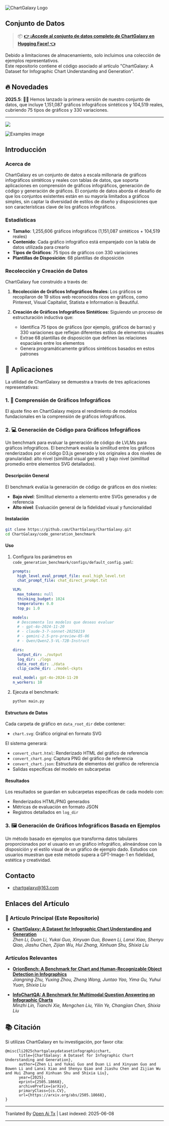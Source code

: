 ![ChartGalaxy Logo](https://raw.githubusercontent.com/ChartGalaxy/ChartGalaxy/main/title.png)

## Conjunto de Datos
> 📦 **[👉 ¡Accede al conjunto de datos completo de ChartGalaxy en Hugging Face! 👈](https://huggingface.co/datasets/ChartGalaxy/ChartGalaxy)**

Debido a limitaciones de almacenamiento, solo incluimos una colección de ejemplos representativos.  
Este repositorio contiene el código asociado al artículo "ChartGalaxy: A Dataset for Infographic Chart Understanding and Generation".

## 🔥 Novedades
**2025.5**:  🎉🎉 Hemos lanzado la primera versión de nuestro conjunto de datos, que incluye 1,151,087 gráficos infográficos sintéticos y 104,519 reales, cubriendo 75 tipos de gráficos y 330 variaciones.

-------------------

<img src="https://raw.githubusercontent.com/ChartGalaxy/ChartGalaxy/main/teaser.png" style="border:none;box-shadow:none;">

![Examples image](https://raw.githubusercontent.com/ChartGalaxy/ChartGalaxy/main/examples.png)

<!-- ## 🔔 News -->

## Introducción

### Acerca de

ChartGalaxy es un conjunto de datos a escala millonaria de gráficos infográficos sintéticos y reales con tablas de datos, que soporta aplicaciones en comprensión de gráficos infográficos, generación de código y generación de gráficos. El conjunto de datos aborda el desafío de que los conjuntos existentes están en su mayoría limitados a gráficos simples, sin captar la diversidad de estilos de diseño y disposiciones que son características clave de los gráficos infográficos.

### Estadísticas

- **Tamaño**: 1,255,606 gráficos infográficos (1,151,087 sintéticos + 104,519 reales)
- **Contenido**: Cada gráfico infográfico está emparejado con la tabla de datos utilizada para crearlo
- **Tipos de Gráficos**: 75 tipos de gráficos con 330 variaciones
- **Plantillas de Disposición**: 68 plantillas de disposición

### Recolección y Creación de Datos

ChartGalaxy fue construido a través de:

1. **Recolección de Gráficos Infográficos Reales**: Los gráficos se recopilaron de 19 sitios web reconocidos ricos en gráficos, como Pinterest, Visual Capitalist, Statista e Information is Beautiful.

2. **Creación de Gráficos Infográficos Sintéticos**: Siguiendo un proceso de estructuración inductiva que:
   - Identifica 75 tipos de gráficos (por ejemplo, gráficos de barras) y 330 variaciones que reflejan diferentes estilos de elementos visuales
   - Extrae 68 plantillas de disposición que definen las relaciones espaciales entre los elementos
   - Genera programáticamente gráficos sintéticos basados en estos patrones

## 🎯 Aplicaciones

La utilidad de ChartGalaxy se demuestra a través de tres aplicaciones representativas:

### 1. 🧠 Comprensión de Gráficos Infográficos

El ajuste fino en ChartGalaxy mejora el rendimiento de modelos fundacionales en la comprensión de gráficos infográficos.

### 2. 💻 Generación de Código para Gráficos Infográficos

Un benchmark para evaluar la generación de código de LVLMs para gráficos infográficos. El benchmark evalúa la similitud entre los gráficos renderizados por el código D3.js generado y los originales a dos niveles de granularidad: alto nivel (similitud visual general) y bajo nivel (similitud promedio entre elementos SVG detallados).

#### Descripción General

El benchmark evalúa la generación de código de gráficos en dos niveles:
- **Bajo nivel**: Similitud elemento a elemento entre SVGs generados y de referencia
- **Alto nivel**: Evaluación general de la fidelidad visual y funcionalidad

#### Instalación

```bash
git clone https://github.com/ChartGalaxy/ChartGalaxy.git
cd ChartGalaxy/code_generation_benchmark
```

#### Uso

1. Configura los parámetros en `code_generation_benchmark/configs/default_config.yaml`:
   ```yaml
   prompts:
     high_level_eval_prompt_file: eval_high_level.txt
     chat_prompt_file: chat_direct_prompt.txt

   VLM:
     max_tokens: null
     thinking_budget: 1024
     temperature: 0.0
     top_p: 1.0

   models:
     # Descomenta los modelos que deseas evaluar
     # - gpt-4o-2024-11-20
     # - claude-3-7-sonnet-20250219
     # - gemini-2.5-pro-preview-05-06
     # - Qwen/Qwen2.5-VL-72B-Instruct

   dirs:
     output_dir: ./output
     log_dir: ./logs
     data_root_dir: ./data
     clip_cache_dir: ./model-ckpts

   eval_model: gpt-4o-2024-11-20
   n_workers: 10
   ```

2. Ejecuta el benchmark:
   ```bash
   python main.py
   ```

#### Estructura de Datos

Cada carpeta de gráfico en `data_root_dir` debe contener:
- `chart.svg`: Gráfico original en formato SVG

El sistema generará:
- `convert_chart.html`: Renderizado HTML del gráfico de referencia
- `convert_chart.png`: Captura PNG del gráfico de referencia
- `convert_chart.json`: Estructura de elementos del gráfico de referencia
- Salidas específicas del modelo en subcarpetas

#### Resultados

Los resultados se guardan en subcarpetas específicas de cada modelo con:
- Renderizados HTML/PNG generados
- Métricas de evaluación en formato JSON
- Registros detallados en `log_dir`
  

### 3. 🖼️ Generación de Gráficos Infográficos Basada en Ejemplos

Un método basado en ejemplos que transforma datos tabulares proporcionados por el usuario en un gráfico infográfico, alineándose con la disposición y el estilo visual de un gráfico de ejemplo dado. Estudios con usuarios muestran que este método supera a GPT-Image-1 en fidelidad, estética y creatividad.


## Contacto
- chartgalaxy@163.com

## Enlaces del Artículo

### 📌 Artículo Principal (Este Repositorio)

- **[ChartGalaxy: A Dataset for Infographic Chart Understanding and Generation](https://arxiv.org/abs/2505.18668)**  
  _Zhen Li, Duan Li, Yukai Guo, Xinyuan Guo, Bowen Li, Lanxi Xiao, Shenyu Qiao, Jiashu Chen, Zijian Wu, Hui Zhang, Xinhuan Shu, Shixia Liu_  

### Artículos Relevantes

- **[OrionBench: A Benchmark for Chart and Human-Recognizable Object Detection in Infographics](https://arxiv.org/abs/2505.17473)**  
  _Jiangning Zhu, Yuxing Zhou, Zheng Wang, Juntao Yao, Yima Gu, Yuhui Yuan, Shixia Liu_  

- **[InfoChartQA: A Benchmark for Multimodal Question Answering on Infographic Charts](https://arxiv.org/abs/2505.19028)**  
  _Minzhi Lin, Tianchi Xie, Mengchen Liu, Yilin Ye, Changjian Chen, Shixia Liu_  

## 📚 Citación
Si utilizas ChartGalaxy en tu investigación, por favor cita:
```
@misc{li2025chartgalaxydatasetinfographicchart,
      title={ChartGalaxy: A Dataset for Infographic Chart Understanding and Generation}, 
      author={Zhen Li and Yukai Guo and Duan Li and Xinyuan Guo and Bowen Li and Lanxi Xiao and Shenyu Qiao and Jiashu Chen and Zijian Wu and Hui Zhang and Xinhuan Shu and Shixia Liu},
      year={2025},
      eprint={2505.18668},
      archivePrefix={arXiv},
      primaryClass={cs.CV},
      url={https://arxiv.org/abs/2505.18668}, 
}
```

---

Tranlated By [Open Ai Tx](https://github.com/OpenAiTx/OpenAiTx) | Last indexed: 2025-06-08

---